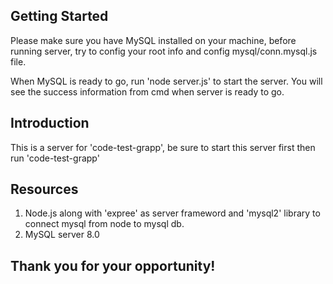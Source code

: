 ## Getting Started

Please make sure you have MySQL installed on your machine, before running server, try to config your root info and config mysql/conn.mysql.js file.

When MySQL is ready to go, run 'node server.js' to start the server. You will see the success information from cmd when server is ready to go.


## Introduction
This is a server for 'code-test-grapp', be sure to start this server first then run 'code-test-grapp'




## Resources
1. Node.js along with 'expree' as server frameword and 'mysql2' library to connect mysql from node to mysql db.
2. MySQL server 8.0



## Thank you for your opportunity!